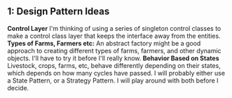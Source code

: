 
## 1: Design Pattern Ideas
**Control Layer**
I'm thinking of using a series of singleton control classes to make a control class layer that keeps the interface away from the entities.
**Types of Farms, Farmers etc:**
An abstract factory might be a good approach to creating different types of farms, farmers, and other dynamic objects. I'll have to try it before I'll really know.
**Behavior Based on States**
Livestock, crops, farms, etc, behave differently depending on their states, which depends on how many cycles have passed. I will probably either use a State Pattern, or a Strategy Pattern. I will play around with both before I decide.